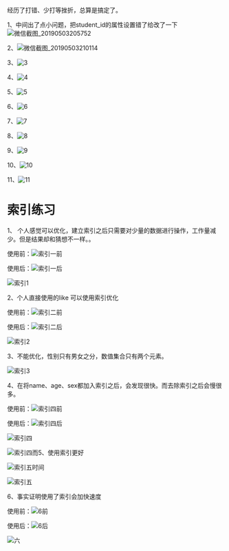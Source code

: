 经历了打错、少打等挫折，总算是搞定了。

1、中间出了点小问题，把student_id的属性设置错了给改了一下![微信截图_20190503205752](C:\Users\14251\Desktop\sql\微信截图_20190503205752.png)

2、![微信截图_20190503210114](C:\Users\14251\Desktop\sql\微信截图_20190503210114.png)

3、![3](C:\Users\14251\Desktop\sql\3.png)

4、![4](C:\Users\14251\Desktop\sql\4.png)

5、![5](C:\Users\14251\Desktop\sql\5.png)

6、![6](C:\Users\14251\Desktop\sql\6.png)

7、![7](C:\Users\14251\Desktop\sql\7.png)

8、![8](C:\Users\14251\Desktop\sql\8.png)

9、![9](C:\Users\14251\Desktop\sql\9.png)

10、![10](C:\Users\14251\Desktop\sql\10.png)

11、![11](C:\Users\14251\Desktop\sql\11.png)

# 索引练习

1、	个人感觉可以优化，建立索引之后只需要对少量的数据进行操作，工作量减少。但是结果却和猜想不一样。。

使用前：![索引一前](C:\Users\14251\Desktop\sql\索引一前.png)

使用后：![索引一后](C:\Users\14251\Desktop\sql\索引一后.png)

![索引1](C:\Users\14251\Desktop\sql\索引1.png)

2、个人直接使用的like 可以使用索引优化

使用前：![索引二前](C:\Users\14251\Desktop\sql\索引二前.png)

使用后：![索引二后](C:\Users\14251\Desktop\sql\索引二后.png)

![索引2](C:\Users\14251\Desktop\sql\索引2.png)

3、不能优化，性别只有男女之分，数值集合只有两个元素。

![索引3](C:\Users\14251\Desktop\sql\索引3.png)

4、在将name、age、sex都加入索引之后，会发现很快。而去除索引之后会慢很多。

使用前：![索引四前](C:\Users\14251\Desktop\sql\索引四前.png)

使用后：![索引四后](C:\Users\14251\Desktop\sql\索引四后.png)

![索引四](C:\Users\14251\Desktop\sql\索引四.png)

![索引四而](C:\Users\14251\Desktop\sql\索引四而.png)5、使用索引更好

![索引五时间](C:\Users\14251\Desktop\sql\索引五时间.png)

![索引五](C:\Users\14251\Desktop\sql\索引五.png)

6、事实证明使用了索引会加快速度

使用前：![6前](C:\Users\14251\Desktop\sql\6前.png)

使用后：![6后](C:\Users\14251\Desktop\sql\6后.png)

![六](C:\Users\14251\Desktop\sql\六.png)